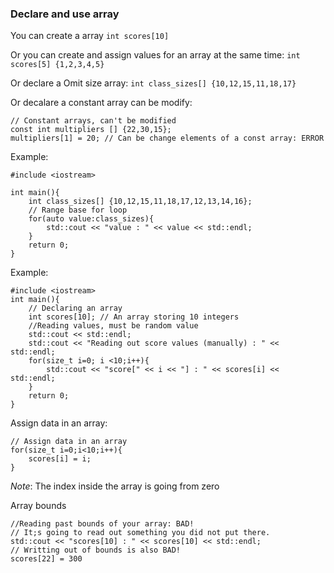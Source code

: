 ### Declare and use array

You can create a array `int scores[10]`

Or you can create and assign values for an array at the same time: `int scores[5] {1,2,3,4,5}`

Or declare a Omit size array: `int class_sizes[] {10,12,15,11,18,17}`

Or decalare a constant array can be modify:

	// Constant arrays, can't be modified
	const int multipliers [] {22,30,15};
	multipliers[1] = 20; // Can be change elements of a const array: ERROR

Example:

	#include <iostream>

	int main(){
	    int class_sizes[] {10,12,15,11,18,17,12,13,14,16};
	    // Range base for loop
	    for(auto value:class_sizes){
	        std::cout << "value : " << value << std::endl;
	    }
	 	return 0;
	}

Example:

	#include <iostream>
	int main(){
		// Declaring an array
		int scores[10]; // An array storing 10 integers
		//Reading values, must be random value
		std::cout << std::endl;
		std::cout << "Reading out score values (manually) : " << std::endl;
		for(size_t i=0; i <10;i++){
			std::cout << "score[" << i << "] : " << scores[i] << std::endl;
	 	}
	 	return 0;
	}

Assign data in an array:

	// Assign data in an array
	for(size_t i=0;i<10;i++){
		scores[i] = i;
	}

*Note*: The index inside the array is going from zero

Array bounds

	//Reading past bounds of your array: BAD!
	// It;s going to read out something you did not put there.
	std::cout << "scores[10] : " << scores[10] << std::endl;
	// Writting out of bounds is also BAD!
	scores[22] = 300
